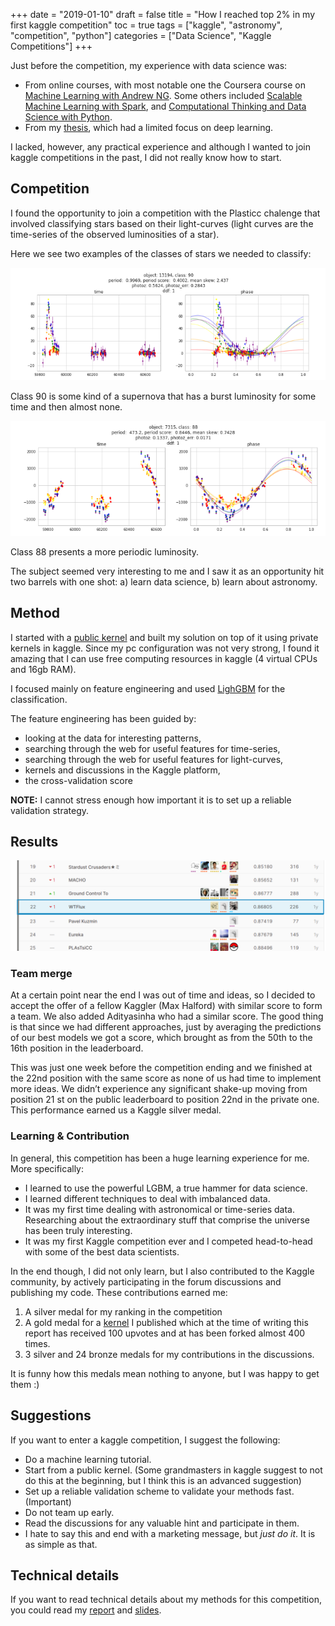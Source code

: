 +++
date = "2019-01-10"
draft = false
title = "How I reached top 2% in my first kaggle competition"
toc = true
tags = ["kaggle", "astronomy", "competition", "python"]
categories = ["Data Science", "Kaggle Competitions"]
+++

Just before the competition, my experience with data science was:

* From online courses, with most notable one the Coursera course on [Machine Learning with Andrew NG](https://www.coursera.org/learn/machine-learning). Some others included [Scalable Machine Learning with Spark](https://courses.edx.org/courses/BerkeleyX/CS190.1x), and [Computational Thinking and Data Science with Python](https://courses.edx.org/courses/course-v1:MITx+6.00.2x_3+1T2015).
* From my [thesis](https://dl.acm.org/doi/pdf/10.1145/3200947.3201051), which had a limited focus on deep learning.

I lacked, however, any practical experience and although I wanted to join kaggle competitions in the past, I did not really know how to start.

## Competition

I found the opportunity to join a competition with the Plasticc chalenge that involved classifying stars based on their light-curves (light curves are the time-series of the observed luminosities of a star).

Here we see two examples of the classes of stars we needed to classify:

![class90](/blog/kaggle-plasticc/class90.png)

Class 90 is some kind of a supernova that has a burst luminosity for some time and then almost none.

![class80](/blog/kaggle-plasticc/class88.png)

Class 88 presents a more periodic luminosity.

The subject seemed very interesting to me and I saw it as an opportunity hit two barrels with one shot: a) learn data science, b) learn about astronomy.

## Method

I started with a [public kernel](https://www.kaggle.com/ogrellier/plasticc-in-a-kernel-meta-and-data) and built my solution on top of it using private kernels in kaggle. Since my pc configuration was not very strong, I found it amazing that I can use free computing resources in kaggle (4 virtual CPUs and 16gb RAM).

I focused mainly on feature engineering and used [LighGBM](https://lightgbm.readthedocs.io/en/latest/) for the classification.

The feature engineering has been guided by:
* looking at the data for interesting patterns,
* searching through the web for useful features for time-series,
* searching through the web for useful features for light-curves,
* kernels and discussions in the Kaggle platform,
* the cross-validation score 

**NOTE:** I cannot stress enough how important it is to set up a reliable validation strategy.

## Results

![leaderboard](/blog/kaggle-plasticc/leaderboard.png)

### Team merge
At a certain point near the end I was out of time and ideas, so I decided to accept the offer of
a fellow Kaggler (Max Halford) with similar score to form a team. We also added Adityasinha who had a similar score. The good thing is that since we had different approaches, just by averaging the predictions of our best models we got a score, which brought as
from the 50th to the 16th position in the leaderboard. 

This was just one week before the competition ending and we finished at the 22nd position with the same score as none of us
had time to implement more ideas. We didn’t experience any significant shake-up moving
from position 21 st on the public leaderboard to position 22nd in the private one. This
performance earned us a Kaggle silver medal.

### Learning & Contribution

In general, this competition has been a huge learning experience for me. More specifically:
* I learned to use the powerful LGBM, a true hammer for data science.
* I learned different techniques to deal with imbalanced data.
* It was my first time dealing with astronomical or time-series data. Researching about
the extraordinary stuff that comprise the universe has been truly interesting.
* It was my first Kaggle competition ever and I competed head-to-head with some of
the best data scientists.

In the end though, I did not only learn, but I also contributed to the Kaggle community, by
actively participating in the forum discussions and publishing my code. These contributions
earned me:

1. A silver medal for my ranking in the competition
2. A gold medal for a [kernel](https://www.kaggle.com/iprapas/ideas-from-kernels-and-discussion-lb-1-135) I published which at the time of writing this
report has received 100 upvotes and at has been forked almost 400 times.
3. 3 silver and 24 bronze medals for my contributions in the discussions.

It is funny how this medals mean nothing to anyone, but I was happy to get them :)

## Suggestions

If you want to enter a kaggle competition, I suggest the following:

* Do a machine learning tutorial.
* Start from a public kernel. (Some grandmasters in kaggle suggest to not do this at the beginning, but I think this is an advanced suggestion)
* Set up a reliable validation scheme to validate your methods fast. (Important)
* Do not team up early.
* Read the discussions for any valuable hint and participate in them.
* I hate to say this and end with a marketing message, but *just do it*. It is as simple as that.

## Technical details

If you want to read technical details about my methods for this competition, you could read my [report](/blog/kaggle-plasticc/report.pdf) and [slides](/blog/kaggle-plasticc/slides.pdf).
